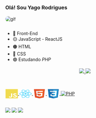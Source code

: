 ### Olá! Sou Yago Rodrigues

  <img align="center" alt="gif" height="250" style="border-radius:50px;" src="https://www.themasterpicks.com/wp-content/uploads/2020/04/22b22287602523.5dbd29081561d.gif?width=400&height=676">

##

- 🔭 Front-End
- 🟡 JavaScript - ReactJS
- 🟠 HTML
- 🔵 CSS
- 🟣 Estudando <i>PHP</i>


<div align="center">
  <a href="https://github.com/yagowb">
  <img height="180em" src="https://github-readme-stats.vercel.app/api?username=yagowb&show_icons=true&theme=algolia&include_all_commits=true&count_private=true"/>
  <img height="180em" src="https://github-readme-stats.vercel.app/api/top-langs/?username=synthwave&layout=compact&langs_count=7&theme=aura"/>
</div>

##

  <div style="display: inline_block"><br>
  <img align="center" alt="Js" height="30" width="40" src="https://raw.githubusercontent.com/devicons/devicon/master/icons/javascript/javascript-plain.svg">
  <img align="center" alt="React" height="30" width="40" src="https://raw.githubusercontent.com/devicons/devicon/master/icons/react/react-original.svg">
  <img align="center" alt="HTML" height="30" width="40" src="https://raw.githubusercontent.com/devicons/devicon/master/icons/html5/html5-original.svg">
  <img align="center" alt="CSS" height="30" width="40" src="https://raw.githubusercontent.com/devicons/devicon/master/icons/css3/css3-original.svg">
  <img align="center" alt="PHP" height="30" width="40" src="https://cdn.jsdelivr.net/gh/devicons/devicon/icons/php/php-original.svg">
</div>
  
##
  <div> 
  <a href = "mailto:yagowb@gmail.com"><img src="https://img.shields.io/badge/Gmail-D14836?style=for-the-badge&logo=gmail&logoColor=white" target="_blank"></a>
  <a href="https://www.linkedin.com/in/yago-rodrigues-6923401b0/" target="_blank"><img src="https://img.shields.io/badge/-LinkedIn-%230077B5?style=for-the-badge&logo=linkedin&logoColor=white" target="_blank"></a> 
   <a href="https://www.instagram.com/yagorodriguesph/" target"_blank"><img src="https://img.shields.io/badge/Instagram-E4405F?style=for-the-badge&logo=instagram&logoColor=white" target="_blank"></a>
  
